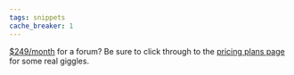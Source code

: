 ```yaml
---
tags: snippets
cache_breaker: 1
---
```


[\$249/month](http://www.livecloud.com/welcomeupgrade.php) for a forum? Be sure to click through to the [pricing plans page](http://www.livecloud.com/plans.php) for some real giggles.
